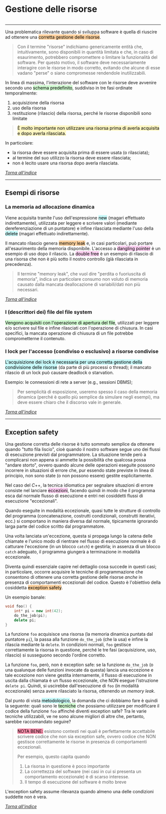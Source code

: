 # Gestione delle risorse
```toc
```
---

Una problematica rilevante quando si sviluppa software è quella di riuscire ad ottenere una <mark style="background: #FFB86CA6;">corretta gestione delle risorse</mark>.

> Con il termine "risorse" indichiamo genericamente entità che, intuitivamente, sono disponibili in quantità limitata e che, in caso di esaurimento, potrebbero compromettere o limitare la funzionalità del software. Per questo motivo, il software deve necessariamente interagire con le risorse in modo corretto, evitando che alcune di esse vadano "perse" o siano compromesse rendendole inutilizzabili.

In linea di massima, l'interazione del software con le risorse deve avvenire secondo uno <mark style="background: #BBFABBA6;">schema predefinito</mark>, suddiviso in tre fasi ordinate temporalmente:
1. acquisizione della risorsa
2. uso della risorsa
3. restituzione (rilascio) della risorsa, perché le risorse disponibili sono limitate

> <mark style="background: #FFF3A3A6;">È molto importante non utilizzare una risorsa prima di averla acquisita e dopo averla rilasciata.</mark>

In particolare:
* la risorsa deve essere acquisita prima di essere usata (o rilasciata);
* al termine del suo utilizzo la risorsa deve essere rilasciata;
* non è lecito usare una risorsa dopo averla rilasciata.

[_Torna all'indice_](#gestione%20delle%20risorse)

---

## Esempi di risorse

### La memoria ad allocazione dinamica
Viene acquisita tramite l'uso dell'espressione <mark style="background: #ABF7F7A6;">new</mark> (magari effettuato indirettamente), utilizzata per leggere e scrivere valori (mediante dereferenziazione di un puntatore) e infine rilasciata mediante l'uso della <mark style="background: #ABF7F7A6;">delete</mark> (magari effettuato indirettamente).

Il mancato rilascio genera <mark style="background: #FFB86CA6;">memory leak</mark> e, in casi particolari, può portare all'esaurimento della memoria disponibile.
L'accesso a <mark style="background: #FFB8EBA6;">dangling pointer</mark> è un esempio di uso dopo il rilascio.
La <mark style="background: #FFB8EBA6;">double free</mark> è un esempio di rilascio di una risorsa che non è più sotto il nostro controllo (già rilasciata in precedenza).

> Il termine "memory leak", che vuol dire "perdita o fuoriuscita di memoria", indica un particolare consumo non voluto di memoria causato dalla mancata deallocazione di variabili/dati non più necessari.

[_Torna all'indice_](#gestione%20delle%20risorse)

### I (descrittori dei) file del file system
<mark style="background: #BBFABBA6;">Vengono acquisiti con l'operazione di apertura del file</mark>, utilizzati per leggere e/o scrivere sul file e infine rilasciati con l'operazione di chiusura.
In casi specifici, la mancata operazione di chiusura di un file potrebbe comprometterne il contenuto.

### I lock per l'accesso (condiviso o esclusivo) a risorse condivise
<mark style="background: #ABF7F7A6;">L'acquisizione dei lock è necessaria per una corretta gestione della condivisione delle risorse</mark> (da parte di più processi o thread); il mancato rilascio di un lock può causare deadlock o starvation.

Esempio: le connessioni di rete a server (e.g., sessioni DBMS);

> Per semplicità di esposizione, useremo spesso il caso della memoria dinamica (perché è quello più semplice da simulare negli esempi), ma deve essere chiaro che il discorso vale in generale.

[_Torna all'indice_](#gestione%20delle%20risorse)

---

## Exception safety
Una gestione corretta delle risorse è tutto sommato semplice da ottenere quando "tutto fila liscio", cioè quando il nostro software segue uno dei flussi di esecuzione previsti dal programmatore.
La situazione tende però a complicarsi non appena si ammette la possibilità che qualcosa possa "andare storto", ovvero quando alcune delle operazioni eseguite possono incorrere in situazioni di errore che, pur essendo state previste in linea di principio, non sono state (o non possono essere) gestite esplicitamente.

Nel caso del $C$++, la tecnica idiomatica per segnalare situazioni di errore consiste nel lanciare <mark style="background: #FFB8EBA6;">eccezioni</mark>, facendo quindi in modo che il programma esca dal normale flusso di esecuzione e entri nei cosiddetti flussi di esecuzione "eccezionali". 

Quando eseguite in modalità eccezionale, quasi tutte le strutture di controllo del programma (concatenazione, costrutti condizionali, construtti iterativi, ecc.) si comportano in maniera diversa dal normale, tipicamente ignorando larga parte del codice scritto dal programmatore. 

Una volta lanciata un'eccezione, questa si propaga lungo la catena delle chiamate e l'unico modo di rientrare nel flusso di esecuzione normale è di catturare l'eccezione (in un blocco `catch`) e gestirla; in assenza di un blocco `catch` adeguato, il programma giungerà a terminazione in modalità eccezionale.

Diventa quindi essenziale capire nel dettaglio cosa succede in questi casi; in particolare, occorre acquisire le tecniche di programmazione che consentono di ottenere una corretta gestione delle risorse *anche* in presenza di comportamenti eccezionali del codice. 
Questo è l'obiettivo della cosiddetta <mark style="background: #FFB86CA6;">exception safety</mark>.

Un esempio banale:
```cpp
void foo() {
	int* pi = new int(42);
	do_the_job(pi);
	delete pi;
}
```

La funzione `foo` acquisisce una risorsa (la memoria dinamica puntata dal puntatore `pi`), la passa alla funzione `do_the_job` (che la usa) e infine la rilascia mediante la `delete`. 
In condizioni normali, `foo` gestisce correttamente la risorsa in questione, perché le tre fasi (acquisizione, uso, rilascio) si susseguono secondo l'ordine corretto.

La funzione `foo`, però, non è exception safe: se la funzione `do_the_job` (o una qualunque delle funzioni invocate da questa) lancia una eccezione e tale eccezione non viene gestita internamente, il flusso di esecuzione in uscita dalla chiamata è un flusso eccezionale, che NON esegue l'istruzione `delete pi`. Quindi, si uscirebbe dall'esecuzione di `foo` (in modalità eccezionale) senza avere rilasciato la risorsa, ottenendo un *memory leak*.

Dal punto di vista <mark style="background: #ABF7F7A6;">metodologico</mark>, la domanda che ci dobbiamo fare è quindi la seguente: quali sono le <mark style="background: #BBFABBA6;">tecniche</mark> che possiamo utilizzare per modificare il codice della funzione `foo` affinché diventi exception safe? Tra le varie tecniche utilizzabili, ve ne sono alcune migliori di altre che, pertanto, sarebbe raccomandato seguire?

> <mark style="background: #FF5582A6;">NOTA BENE:</mark> esistono contesti nei quali è perfettamente accettabile scrivere codice che non sia exception safe, ovvero codice che NON gestisce correttamente le risorse in presenza di comportamenti eccezionali. 
> 
> Per esempio, questo capita quando
> 1.  La risorsa in questione è poco importante
> 2.  La correttezza del software (nei casi in cui si presenta un comportamento eccezionale) è di scarso interesse.
> 3.  Il tempo di esecuzione del software è molto breve

L'exception safety assume rilevanza quando almeno una delle condizioni suddette non è vera.

[_Torna all'indice_](#gestione%20delle%20risorse)